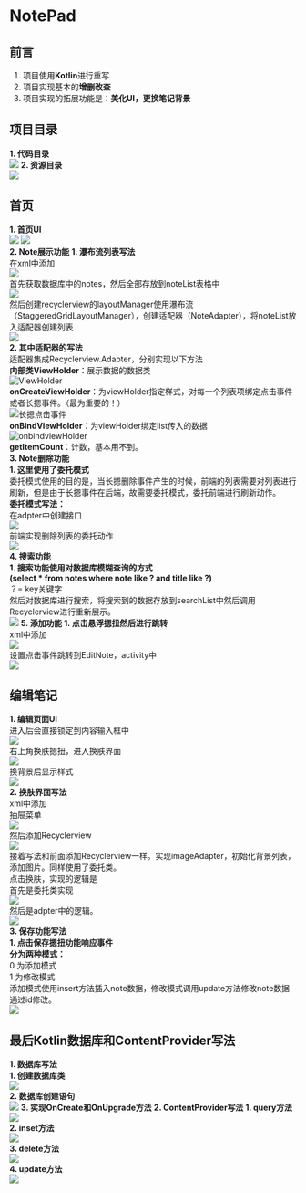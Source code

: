 # NotePad
## 前言
1. 项目使用**Kotlin**进行重写
2. 项目实现基本的**增删改查**
3. 项目实现的拓展功能是：**美化UI，更换笔记背景**
## 项目目录
**1. 代码目录**  
![](https://github.com/Github1103/NotePad/blob/master/NotePad_image/Lib/%E9%A1%B9%E7%9B%AE%E7%9B%AE%E5%BD%95.jpg)
**2. 资源目录**  
![](https://github.com/Github1103/NotePad/blob/master/NotePad_image/Lib/%E8%B5%84%E6%BA%90%E7%9B%AE%E5%BD%95.jpg)
## 首页
**1. 首页UI**  
![](https://github.com/Github1103/NotePad/blob/master/NotePad_image/show/%E4%B8%BB%E7%95%8C%E9%9D%A2.jpg)
![](https://github.com/Github1103/NotePad/blob/master/NotePad_image/show/%E4%BF%9D%E5%AD%98%E5%A4%9A%E6%9D%A1%E6%95%B0%E6%8D%AE.jpg)  
**2. Note展示功能**
    **1. 瀑布流列表写法**  
    在xml中添加  
    ![](https://github.com/Github1103/NotePad/blob/master/NotePad_image/MainActivity/main_layout/%E7%AC%94%E8%AE%B0%E5%88%97%E8%A1%A8.jpg)  
    首先获取数据库中的notes，然后全部存放到noteList表格中  
    ![](https://github.com/Github1103/NotePad/blob/master/NotePad_image/MainActivity/%E5%88%9D%E5%A7%8B%E5%8C%96Note.jpg)  
    然后创建recyclerview的layoutManager使用瀑布流（StaggeredGridLayoutManager），创建适配器（NoteAdapter），将noteList放入适配器创建列表  
    ![](https://github.com/Github1103/NotePad/blob/master/NotePad_image/MainActivity/%E5%88%9D%E5%A7%8B%E5%8C%96%E7%80%91%E5%B8%83%E6%B5%81Recyclerview.jpg)  
    **2. 其中适配器的写法**  
    适配器集成Recyclerview.Adapter，分别实现以下方法  
    **内部类ViewHolder**：展示数据的数据类  
    ![ViewHolder](https://github.com/Github1103/NotePad/blob/master/NotePad_image/NoteAdapter/ViewHolder.jpg)  
    **onCreateViewHolder**：为viewHolder指定样式，对每一个列表项绑定点击事件或者长摁事件。（最为重要的！）  
    ![长摁点击事件](https://github.com/Github1103/NotePad/blob/master/NotePad_image/NoteAdapter/%E9%80%82%E9%85%8D%E5%99%A8%E4%B8%AD%E7%9A%84%E7%82%B9%E5%87%BB%E4%BA%8B%E4%BB%B6%E5%92%8C%E9%95%BF%E6%91%81%E4%BA%8B%E4%BB%B6.jpg)  
    **onBindViewHolder**：为viewHolder绑定list传入的数据  
    ![onbindviewHolder](https://github.com/Github1103/NotePad/blob/master/NotePad_image/NoteAdapter/onBindViewHolder.jpg)     
    **getItemCount**：计数，基本用不到。   
**3. Note删除功能**    
    **1. 这里使用了委托模式**   
    委托模式使用的目的是，当长摁删除事件产生的时候，前端的列表需要对列表进行刷新，但是由于长摁事件在后端，故需要委托模式，委托前端进行刷新动作。  
    **委托模式写法：**  
    在adpter中创建接口  
    ![](https://github.com/Github1103/NotePad/blob/master/NotePad_image/NoteAdapter/%E5%A7%94%E6%89%98%E6%A8%A1%E5%BC%8F.jpg)  
    前端实现删除列表的委托动作  
    ![](https://github.com/Github1103/NotePad/blob/master/NotePad_image/MainActivity/%E5%88%A0%E9%99%A4%E6%95%B0%E6%8D%AE_%E5%A7%94%E6%89%98%E6%A8%A1%E5%BC%8F.jpg)  
**4. 搜索功能**  
    **1. 搜索功能使用对数据库模糊查询的方式**  
    **(select * from notes where note like ? and title like ?)**  
    ？= key关键字  
    然后对数据库进行搜索，将搜索到的数据存放到searchList中然后调用Recyclerview进行重新展示。  
    ![](https://github.com/Github1103/NotePad/blob/master/NotePad_image/MainActivity/%E6%9F%A5%E8%AF%A2%E6%95%B0%E6%8D%AE.jpg)
**5. 添加功能**
    **1. 点击悬浮摁扭然后进行跳转**   
    xml中添加  
    ![](https://github.com/Github1103/NotePad/blob/master/NotePad_image/MainActivity/main_layout/%E6%82%AC%E6%B5%AE%E6%91%81%E6%89%AD.jpg)  
    设置点击事件跳转到EditNote，activity中  
    ![](https://github.com/Github1103/NotePad/blob/master/NotePad_image/MainActivity/%E6%8F%92%E5%85%A5%E6%95%B0%E6%8D%AE.jpg) 
## 编辑笔记
**1. 编辑页面UI**  
    进入后会直接锁定到内容输入框中  
    ![](https://github.com/Github1103/NotePad/blob/master/NotePad_image/show/%E6%B7%BB%E5%8A%A0%E7%AC%94%E8%AE%B0%E7%95%8C%E9%9D%A2.jpg)  
    右上角换肤摁扭，进入换肤界面  
    ![](https://github.com/Github1103/NotePad/blob/master/NotePad_image/show/%E6%8D%A2%E8%83%8C%E6%99%AF%E7%95%8C%E9%9D%A2.jpg)  
    换背景后显示样式  
    ![](https://github.com/Github1103/NotePad/blob/master/NotePad_image/show/%E7%BC%96%E8%BE%91%E6%8D%A2%E8%83%8C%E6%99%AF%E5%90%8E.jpg)  
**2. 换肤界面写法**  
    xml中添加     
    抽屉菜单  
    ![](https://github.com/Github1103/NotePad/blob/master/NotePad_image/EditNoteActivity/edit_layout/%E6%8A%BD%E5%B1%89%E8%8F%9C%E5%8D%95.jpg)    
    然后添加Recyclerview  
    ![](https://github.com/Github1103/NotePad/blob/master/NotePad_image/EditNoteActivity/edit_layout/%E8%83%8C%E6%99%AF%E8%8F%9C%E5%8D%95.jpg)  
    接着写法和前面添加Recyclerview一样。实现imageAdapter，初始化背景列表，添加图片。同样使用了委托类。  
    点击换肤，实现的逻辑是  
    首先是委托类实现  
    ![](https://github.com/Github1103/NotePad/blob/master/NotePad_image/EditNoteActivity/%E5%88%9D%E5%A7%8B%E5%8C%96%E5%A7%94%E6%89%98%E6%A8%A1%E5%BC%8F.jpg)  
    然后是adpter中的逻辑。  
    ![](https://github.com/Github1103/NotePad/blob/master/NotePad_image/ImageAdapter/%E6%8D%A2%E8%83%8C%E6%99%AF%E9%80%BB%E8%BE%91.jpg)  
**3. 保存功能写法**  
    **1. 点击保存摁扭功能响应事件**  
    **分为两种模式：**  
    0 为添加模式  
    1 为修改模式  
    添加模式使用insert方法插入note数据，修改模式调用update方法修改note数据通过id修改。  
    ![](https://github.com/Github1103/NotePad/blob/master/NotePad_image/EditNoteActivity/%E6%8F%92%E5%85%A5%E5%92%8C%E4%BF%AE%E6%94%B9%E4%BF%9D%E5%AD%98%E7%AC%94%E8%AE%B0.jpg)
## 最后Kotlin数据库和ContentProvider写法
**1. 数据库写法**  
    **1. 创建数据库类**  
    ![](https://github.com/Github1103/NotePad/blob/master/NotePad_image/Database/%E6%95%B0%E6%8D%AE%E5%BA%93%E7%B1%BB.jpg)  
    **2. 数据库创建语句**  
    ![](https://github.com/Github1103/NotePad/blob/master/NotePad_image/Database/%E6%95%B0%E6%8D%AE%E5%BA%93%E5%88%9B%E5%BB%BA%E8%AF%AD%E5%8F%A5.jpg)
    **3. 实现OnCreate和OnUpgrade方法**
**2. ContentProvider写法**
    **1. query方法**  
    ![](https://github.com/Github1103/NotePad/blob/master/NotePad_image/ContentProvider/ContentProvider_query.jpg)  
    **2. inset方法**  
    ![](https://github.com/Github1103/NotePad/blob/master/NotePad_image/ContentProvider/ContentProvider_insert.jpg)  
    **3. delete方法**  
    ![](https://github.com/Github1103/NotePad/blob/master/NotePad_image/ContentProvider/ContentProvider_delete.jpg)  
    **4. update方法**  
    ![](https://github.com/Github1103/NotePad/blob/master/NotePad_image/ContentProvider/ContentProvider_update.jpg)  
 
